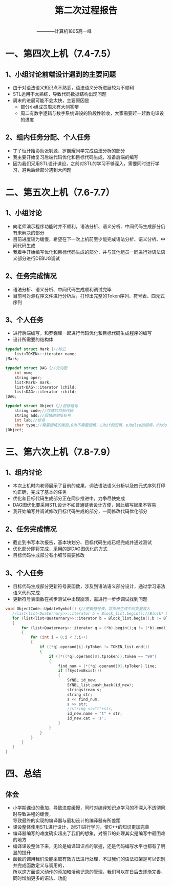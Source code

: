 <div align='center' ><h1 style="text-align:center">第二次过程报告 </h1></div>
&emsp;&emsp;&emsp;&emsp;&emsp;&emsp;&emsp;&emsp;&emsp;&emsp;&emsp;&emsp;&emsp;&emsp;&emsp;&emsp;&emsp;&emsp;&emsp;&emsp;&emsp;&emsp;&emsp;&emsp;&emsp;&emsp;&emsp;&emsp;&emsp;&emsp;&emsp;&emsp;&emsp;&emsp;&emsp;&emsp;&emsp;&emsp;&emsp;&emsp;&emsp;&emsp;&emsp;————计算机1805高一峰


# 一、第四次上机（7.4-7.5）
## 1、小组讨论前端设计遇到的主要问题
 * 由于对语法语义知识点不熟悉，语法语义分析进展较为不顺利
 * STL运用不太熟练，导致代码数据结构出现问题
 * 周末的进展可能不会太快，主要原因是
   - 部分小组成员周末有大创答辩
   - 周二有数字逻辑与数字系统课设的阶段性验收，大家需要赶一赶数电课设的进度
## 2、组内任务分配、个人任务
 * 丁子恒开始协助张钊源、罗巍耀同学完成语法分析的部分
 * 我主要开始复习后端代码优化和目标代码生成，准备后端的编写
 * 因为我们采用STL设计课设，之前对STL的学习不够深入，需要同时进行学习，避免后续部分遇到大问题
# 二、第五次上机（7.6-7.7）
## 1、小组讨论 
 * 向老师演示程序功能时并不顺利，语法分析、语义分析、中间代码生成部分仍有未解决的部分
 * 目前进度较为缓慢，希望在下一次上机前至少能完成语法分析、语义分析、中间代码生成
 * 我着手开始编写优化和目标代码生成的部分，并与其他组员一同进行对语法语义部分进行DEBUG调试
## 2、任务完成情况
 * 语法分析、语义分析、中间代码生成顺利调试完毕
 * 目前可对源程序文件进行分析后，打印出完整的Token序列、符号表、四元式序列
## 3、个人任务
 * 进行后端编写，和罗巍耀一起进行代码优化和目标代码生成程序的编写
 * 设计所需要的结构体
 ```cpp
 typedef struct Mark {//标记
     list<TOKEN>::iterator name;
 }Mark;

 typedef struct DAG {//无向图
     int num;
     string oper;
     list<Mark> mark;
     list<DAG>::iterator lchild;
     list<DAG>::iterator rchild;
 }DAG;

 typedef struct Object {//目标语句
     string code;//存储的目标代码
     string add;//回填的地址标号
     int lab;//标号
     char type;//需要回填的类型,0为不需要回填，i为if的回填，e为else的回填，d为do的回填
 }Object;
 ```
# 三、第六次上机（7.8-7.9）
## 1、组内讨论
 * 本次上机时向老师展示了目前的成果，词法语法语义分析以及四元式序列打印均正确，完成了基本的任务
 * 优化和目标代码生成部分正在同步推进中，力争尽快完成
 * DAG图优化要采用STL设计不如普通链表设计方便，因此编写起来不容易
 * 我开始编写并调试修改目标代码生成的部分，一同修改代码优化部分
## 2、任务完成情况
 * 截止到书写本次报告，基本块划分、目标代码生成已经完成并通过测试
 * 优化部分即将完成，采用的是DAG图优化的方式
 * 目标代码生成部分有小细节需要修改
## 3、个人任务
 * 目标代码生成部分更新符号表函数，涉及到语法语义部分设计，通过学习语法语义代码完成.
 * 更新符号表函数在初步测试中出现崩溃，需进行一步步调试找到问题
 ```cpp
 void ObjectCode::UpdateSymbol() {//更新符号表，将系统生成中间变量放入
    //list<list<Quaternary>>::iterator b = Block_list.begin();//Block* b = optimize_block;
    for (list<list<Quaternary>>::iterator b = Block_list.begin();b != Block_list.end();b++)
    {
        for (list<Quaternary>::iterator q = (*b).begin();q != (*b).end();q++)
        {
            for (int i = 0;i < 3;i++)
            {
                if ((*q).operand[i].tpToken != TOKEN_list.end())
                {
                    if ((*((*q).operand[0].tpToken)).token == "99")
                    {
                        find_num = (*(*q).operand[0].tpToken).line;
                        if (!SystemExist())
                        {
                            SYNBL id_new;
                            SYNBL_list.push_back(id_new);
                            stringstream s;
                            string str;
                            s << find_num;
                            s >> str;
                            //string ss="t"+str;
                            id_new.name = "t" + str;
                            id_new.cat = 's';
                        }
                    }
                }
            }
        }
    }
}
 ```
# 四、总结
## 体会
 * 小学期课设的叠加，导致进度缓慢，同时对编译知识点学习的不深入不透彻同时导致进程的缓慢，<br>
   导致最终的实现的编译器与最初设计的编译器有所差距
 * 课设整体使用STL进行设计，对STl进行学习，使C++的知识更加完善
 * 编译器编写的难度确实超出了我们的想象，对细节的处理其实是编写中最困难的地方
 * 编译课设整体下来，无论是编译知识点的掌握，还是代码编写水平也都有了明显的提升
 * 函数的调用我们没能采取有效方法进行处理，不过我们的语法框架是可以识别并完成函数定义与调用的，<br>
   所以这方面语义动作的添加和活动记录的管理，我们可以在日后去逐渐完善，同时增加更多的语法、功能
 
